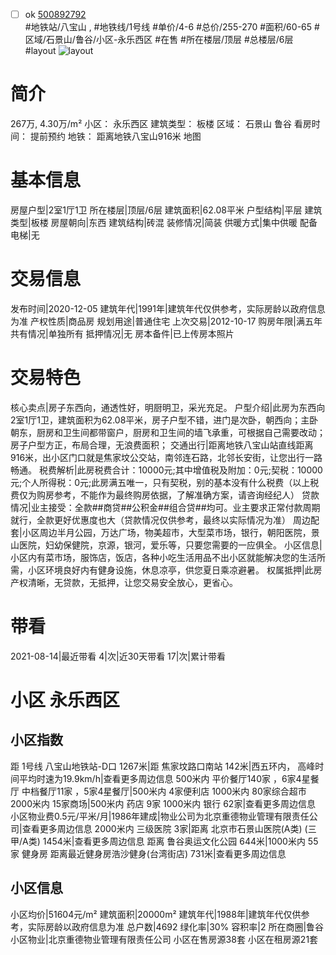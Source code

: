 - [ ] ok [500892792](https://bj.5i5j.com/ershoufang/500892792.html)  
 #地铁站/八宝山 ,  #地铁线/1号线
#单价/4-6 #总价/255-270 #面积/60-65   #区域/石景山/鲁谷/小区-永乐西区 #在售 #所在楼层/顶层 #总楼层/6层 #layout 
![layout](http://image2a.5i5j.com/bdir/layout/3c59264722e546e7beae2e046ced55b2.jpg_P5.jpg) 
# 简介 
 267万,  4.30万/m² 
小区： 永乐西区
建筑类型： 板楼
区域： 石景山 鲁谷
看房时间： 提前预约
地铁： 距离地铁八宝山916米 地图
# 基本信息 
 房屋户型|2室1厅1卫
所在楼层|顶层/6层
建筑面积|62.08平米
户型结构|平层
建筑类型|板楼
房屋朝向|东西
建筑结构|砖混
装修情况|简装
供暖方式|集中供暖
配备电梯|无
# 交易信息 
 发布时间|2020-12-05
建筑年代|1991年|建筑年代仅供参考，实际房龄以政府信息为准
产权性质|商品房
规划用途|普通住宅
上次交易|2012-10-17
购房年限|满五年
共有情况|单独所有
抵押情况|无
房本备件|已上传房本照片
# 交易特色 
 核心卖点|房子东西向，通透性好，明厨明卫，采光充足。
户型介绍|此房为东西向2室1厅1卫，建筑面积为62.08平米，房子户型不错，进门是次卧，朝西向；主卧朝东，厨房和卫生间都带窗户，厨房和卫生间的墙飞承重，可根据自己需要改动；房子户型方正，布局合理，无浪费面积；
交通出行|距离地铁八宝山站直线距离916米，出小区门口就是焦家坟公交站，南邻连石路，北邻长安街，让您出行一路畅通。
税费解析|此房税费合计：10000元;其中增值税及附加：0元;契税：10000元;个人所得税：0元;此房满五唯一，只有契税，别的基本没有什么税费（以上税费仅为购房参考，不能作为最终购房依据，了解准确方案，请咨询经纪人）
贷款情况|业主接受：全款##商贷##公积金##组合贷##均可。业主要求正常付款周期就行，全款更好优惠度也大（贷款情况仅供参考，最终以实际情况为准）
周边配套|小区周边半月公园，万达广场，物美超市，大型菜市场，银行，朝阳医院，景山医院，妇幼保健院，京源，银河，爱乐等，只要您需要的一应俱全。
小区信息|小区内有菜市场，服饰店，饭店，各种小吃生活用品不出小区就能解决您的生活所需，小区环境良好内有健身设施，休息凉亭，供您夏日乘凉避暑。
权属抵押|此房产权清晰，无贷款，无抵押，让您交易安全放心，更省心。
# 带看 
 2021-08-14|最近带看	 4|次|近30天带看	 17|次|累计带看
# 小区 永乐西区
## 小区指数 
 距 1号线 八宝山地铁站-D口 1267米|距 焦家坟路口南站 142米|西五环内， 高峰时间平均时速为19.9km/h|查看更多周边信息
500米内 平价餐厅140家 ，6家4星餐厅
中档餐厅11家 ，5家4星餐厅|500米内 4家便利店
1000米内 80家综合超市
2000米内 15家商场|500米内 药店 9家
1000米内 银行 62家|查看更多周边信息
小区物业费0.5元/平米/月|1986年建成|物业公司为北京重德物业管理有限责任公司|查看更多周边信息
2000米内 三级医院 3家|距离 北京市石景山医院(A类) (三甲/A类) 1454米|查看更多周边信息
距离 鲁谷奥运文化公园 644米|1000米内 55家 健身房
距离最近健身房浩沙健身(台湾街店) 731米|查看更多周边信息
## 小区信息 
 小区均价|51604元/m²
建筑面积|20000m²
建筑年代|1988年|建筑年代仅供参考，实际房龄以政府信息为准
总户数|4692
绿化率|30%
容积率|2
所在商圈|鲁谷
小区物业|北京重德物业管理有限责任公司
小区在售房源38套
小区在租房源21套
